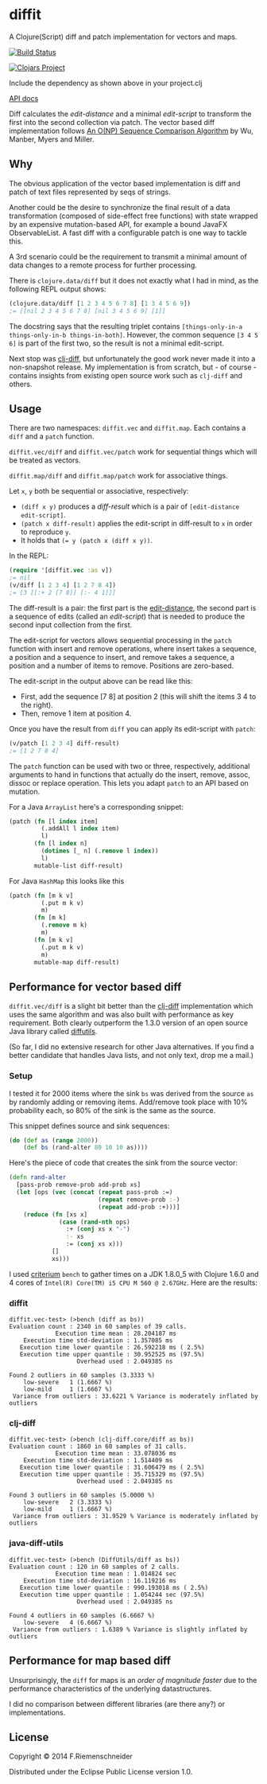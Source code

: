 # diffit

A Clojure(Script) diff and patch implementation for vectors and
maps.

[![Build Status](https://travis-ci.org/friemen/diffit.png?branch=master)](https://travis-ci.org/friemen/diffit)

[![Clojars Project](http://clojars.org/diffit/latest-version.svg)](http://clojars.org/diffit)

Include the dependency as shown above in your project.clj

[API docs](https://friemen.github.com/diffit)

Diff calculates the *edit-distance* and a minimal *edit-script* to
transform the first into the second collection via patch.
The vector based diff implementation follows
[An O(NP) Sequence Comparison Algorithm](http://www.itu.dk/stud/speciale/bepjea/xwebtex/litt/an-onp-sequence-comparison-algorithm.pdf)
by Wu, Manber, Myers and Miller.


## Why

The obvious application of the vector based implementation is diff and
patch of text files represented by seqs of strings.

Another could be the desire to synchronize the final result of a data
transformation (composed of side-effect free functions) with state
wrapped by an expensive mutation-based API, for example a bound JavaFX
ObservableList. A fast diff with a configurable patch is one way to
tackle this.

A 3rd scenario could be the requirement to transmit a minimal amount
of data changes to a remote process for further processing. 


There is `clojure.data/diff` but it does not exactly what I had
in mind, as the following REPL output shows:

```clojure
(clojure.data/diff [1 2 3 4 5 6 7 8] [1 3 4 5 6 9])
;= [[nil 2 3 4 5 6 7 8] [nil 3 4 5 6 9] [1]]
```

The docstring says that the resulting triplet contains
`[things-only-in-a things-only-in-b things-in-both]`. However, the
common sequence `[3 4 5 6]` is part of the first two, so the result is
not a minimal edit-script.


Next stop was [clj-diff](https://github.com/brentonashworth/clj-diff),
but unfortunately the good work never made it into a non-snapshot
release. My implementation is from scratch, but - of course - contains
insights from existing open source work such as `clj-diff` and others.


## Usage

There are two namespaces: `diffit.vec` and `diffit.map`. Each contains
a `diff` and a `patch` function.

`diffit.vec/diff` and `diffit.vec/patch` work for sequential things
which will be treated as vectors.

`diffit.map/diff` and `diffit.map/patch` work for associative things.

Let `x`, `y` both be sequential or associative, respectively:
 * `(diff x y)` produces a *diff-result* which is a pair of
   `[edit-distance edit-script]`.
 * `(patch x diff-result)` applies the edit-script in diff-result to
   `x` in order to reproduce `y`.
 * It holds that `(= y (patch x (diff x y))`.


In the REPL:

```clojure
(require '[diffit.vec :as v])
;= nil
(v/diff [1 2 3 4] [1 2 7 8 4])
;= [3 [[:+ 2 [7 8]] [:- 4 1]]]
```

The diff-result is a pair: the first part is the
[edit-distance](http://en.wikipedia.org/wiki/Edit_distance), the
second part is a sequence of edits (called an *edit-script*) that is
needed to produce the second input collection from the first.

The edit-script for vectors allows sequential processing in the
`patch` function with insert and remove operations, where insert takes
a sequence, a position and a sequence to insert, and remove takes a
sequence, a position and a number of items to remove. Positions are
zero-based.

The edit-script in the output above can be read like this:

* First, add the sequence [7 8] at position 2 (this will shift the items 3 4 to the right).
* Then, remove 1 item at position 4.

Once you have the result from `diff` you can apply its edit-script with `patch`:

```clojure
(v/patch [1 2 3 4] diff-result)
;= [1 2 7 8 4]
```

The `patch` function can be used with two or three, respectively, additional
arguments to hand in functions that actually do the insert, remove,
assoc, dissoc or replace operation. This lets you adapt `patch` to an
API based on mutation.


For a Java `ArrayList` here's a corresponding snippet:

```clojure
(patch (fn [l index item]
		 (.addAll l index item)
		 l)
	   (fn [l index n]
		 (dotimes [_ n] (.remove l index))
		 l)
	   mutable-list	diff-result)
```

For Java `HashMap` this looks like this

```clojure
(patch (fn [m k v]
         (.put m k v)
         m)
       (fn [m k]
	     (.remove m k)
         m)
       (fn [m k v]
         (.put m k v)
         m)
       mutable-map diff-result)
```



## Performance for vector based diff

`diffit.vec/diff` is a slight bit better than the
[clj-diff](https://github.com/brentonashworth/clj-diff) implementation
which uses the same algorithm and was also built with performance as
key requirement. Both clearly outperform the 1.3.0 version of an open source
Java library called
[diffutils](https://code.google.com/p/java-diff-utils/).

(So far, I did no extensive research for other Java alternatives. If
you find a better candidate that handles Java lists, and not only
text, drop me a mail.)


### Setup

I tested it for 2000 items where the sink `bs` was derived from the source
`as` by randomly adding or removing items. Add/remove took place
with 10% probability each, so 80% of the sink is the same as the
source.

This snippet defines source and sink sequences:

```clojure
(do (def as (range 2000))
    (def bs (rand-alter 80 10 10 as))))
```

Here's the piece of code that creates the sink from the source vector:

```clojure
(defn rand-alter
  [pass-prob remove-prob add-prob xs]
  (let [ops (vec (concat (repeat pass-prob :=)
                         (repeat remove-prob :-)
                         (repeat add-prob :+)))]
    (reduce (fn [xs x]
              (case (rand-nth ops)
                :+ (conj xs x "-")
                :- xs
                := (conj xs x)))
            []
            xs)))
```

I used [criterium](https://github.com/hugoduncan/criterium) `bench` to
gather times on a JDK 1.8.0_5 with Clojure 1.6.0 and 4 cores of
`Intel(R) Core(TM) i5 CPU M 560 @ 2.67GHz`. Here are the results:

### diffit

```
diffit.vec-test> (>bench (diff as bs))
Evaluation count : 2340 in 60 samples of 39 calls.
             Execution time mean : 28.204187 ms
    Execution time std-deviation : 1.357085 ms
   Execution time lower quantile : 26.592218 ms ( 2.5%)
   Execution time upper quantile : 30.952525 ms (97.5%)
                   Overhead used : 2.049385 ns

Found 2 outliers in 60 samples (3.3333 %)
	low-severe	 1 (1.6667 %)
	low-mild	 1 (1.6667 %)
 Variance from outliers : 33.6221 % Variance is moderately inflated by outliers
```

### clj-diff

```
diffit.vec-test> (>bench (clj-diff.core/diff as bs))
Evaluation count : 1860 in 60 samples of 31 calls.
             Execution time mean : 33.078036 ms
    Execution time std-deviation : 1.514409 ms
   Execution time lower quantile : 31.606479 ms ( 2.5%)
   Execution time upper quantile : 35.715329 ms (97.5%)
                   Overhead used : 2.049385 ns

Found 3 outliers in 60 samples (5.0000 %)
	low-severe	 2 (3.3333 %)
	low-mild	 1 (1.6667 %)
 Variance from outliers : 31.9529 % Variance is moderately inflated by outliers
```

### java-diff-utils

```
diffit.vec-test> (>bench (DiffUtils/diff as bs))
Evaluation count : 120 in 60 samples of 2 calls.
             Execution time mean : 1.014824 sec
    Execution time std-deviation : 16.119216 ms
   Execution time lower quantile : 990.193018 ms ( 2.5%)
   Execution time upper quantile : 1.054244 sec (97.5%)
                   Overhead used : 2.049385 ns

Found 4 outliers in 60 samples (6.6667 %)
	low-severe	 4 (6.6667 %)
 Variance from outliers : 1.6389 % Variance is slightly inflated by outliers
```

## Performance for map based diff

Unsurprisingly, the `diff` for maps is an *order of magnitude faster* due
to the performance characteristics of the underlying datastructures.

I did no comparison between different libraries (are there any?) or
implementations.


## License

Copyright © 2014 F.Riemenschneider

Distributed under the Eclipse Public License version 1.0.
